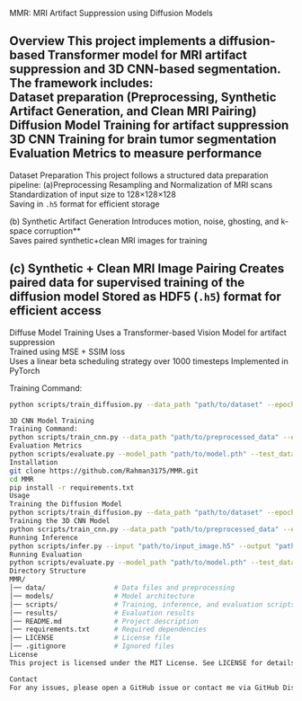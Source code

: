 MMR: MRI Artifact Suppression using Diffusion Models

Overview
This project implements a diffusion-based Transformer model for MRI artifact suppression and 3D CNN-based segmentation. The framework includes:  
Dataset preparation (Preprocessing, Synthetic Artifact Generation, and Clean MRI Pairing)  
Diffusion Model Training for artifact suppression  
3D CNN Training for brain tumor segmentation  
Evaluation Metrics to measure performance  
---
Dataset Preparation
This project follows a structured data preparation pipeline:
(a)Preprocessing
Resampling and Normalization of MRI scans  
Standardization of input size to 128×128×128  
Saving in `.h5` format for efficient storage  

(b) Synthetic Artifact Generation
Introduces motion, noise, ghosting, and k-space corruption**  
Saves paired synthetic+clean MRI images for training  

(c) Synthetic + Clean MRI Image Pairing
Creates paired data for supervised training of the diffusion model 
Stored as HDF5 (`.h5`) format for efficient access  
---
Diffuse Model Training
Uses a Transformer-based Vision Model for artifact suppression  
Trained using MSE + SSIM loss  
Uses a linear beta scheduling strategy over 1000 timesteps 
Implemented in PyTorch 

Training Command:
```bash
python scripts/train_diffusion.py --data_path "path/to/dataset" --epochs 400 --batch_size 4

3D CNN Model Training
Training Command:
python scripts/train_cnn.py --data_path "path/to/preprocessed_data" --epochs 300 --batch_size 2
Evaluation Metrics
python scripts/evaluate.py --model_path "path/to/model.pth" --test_data "path/to/test_data"
Installation
git clone https://github.com/Rahman3175/MMR.git
cd MMR
pip install -r requirements.txt
Usage
Training the Diffusion Model
python scripts/train_diffusion.py --data_path "path/to/dataset" --epochs 400 --batch_size 4
Training the 3D CNN Model
python scripts/train_cnn.py --data_path "path/to/preprocessed_data" --epochs 300 --batch_size 2
Running Inference
python scripts/infer.py --input "path/to/input_image.h5" --output "path/to/output_image.h5"
Running Evaluation
python scripts/evaluate.py --model_path "path/to/model.pth" --test_data "path/to/test_data"
Directory Structure
MMR/
│── data/                 # Data files and preprocessing
│── models/               # Model architecture
│── scripts/              # Training, inference, and evaluation scripts
│── results/              # Evaluation results
│── README.md             # Project description
│── requirements.txt      # Required dependencies
│── LICENSE               # License file
│── .gitignore            # Ignored files
License
This project is licensed under the MIT License. See LICENSE for details.

Contact
For any issues, please open a GitHub issue or contact me via GitHub Discussions.



